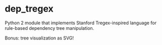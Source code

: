 # dep_tregex

Python 2 module that implements Stanford Tregex-inspired language for rule-based dependency tree manipulation.

Bonus: tree visualization as SVG!

<div>
    <style type="text/css">
        svg { display: block; }
    </style>
    <style type="text/css">
      /* Generic */
      * { stroke: none; fill: none; transition: 0.1s ease-out, stroke-dasharray 0.02s; }
      text { font-family: sans-serif; text-anchor: middle; cursor: default; }
      .hid { opacity: 0.0; }
      rect.hid { fill: #000; stroke: #000; stroke-width: 10.00px; }
      path.hid { fill: none; stroke: #000; stroke-width: 10.00px; }

      /* Labels & arcs */
      .big { font-size: 12px; fill: #000; font-weight: bold; }
      .small { font-size: 10px; fill: #444; }
      .user-hl > .big   { fill: #048; }
      .user-hl > .small { fill: #039; }
      .role { font-size: 10px; fill: #444; font-style: italic; }
      .arc { stroke: black; stroke-width: 0.50px; }
      .arrow { fill: #000; }

      /* Label and arc highlight on hover */
      g:hover > text.big { fill: #f00; }
      g:hover > text.small { fill: #900; }
      g:hover > text.role { fill: #f00; }
      g:hover > path.arc { stroke: #f00; }
      g:hover > path.arrow { fill: #f00; }

      /* Arc highlight on label hover */
      g:hover + g > text.role { fill: #f00; }
      g:hover + g > path.arc { stroke: #f00; stroke-dasharray: 5,5; }
      g:hover + g > path.arrow { fill: #f00; }
    </style>
    <svg width="480" height="96" class="svg0">
      <style type="text/css">
        .svg0 .w4:hover ~ .w2 > text.big { fill: #c00; }
        .svg0 .w4:hover ~ .w2 > text.small { fill: #800; }
        .svg0 .w4:hover ~ .a2 > text.role { fill: #c00; }
        .svg0 .w4:hover ~ .a2 > path.arc { stroke: #c00; }
        .svg0 .w4:hover ~ .a2 > path.arrow { fill: #c00; }
        .svg0 .w1:hover ~ .w2 > text.big { fill: #888; }
        .svg0 .w1:hover ~ .w2 > text.small { fill: #666; }
        .svg0 .w1:hover ~ .a2 > text.role { fill: #888; }
        .svg0 .w1:hover ~ .a2 > path.arc { stroke: #888; }
        .svg0 .w1:hover ~ .a2 > path.arrow { fill: #888; }
        .svg0 .w4:hover ~ .w3 > text.big { fill: #c00; }
        .svg0 .w4:hover ~ .w3 > text.small { fill: #800; }
        .svg0 .w4:hover ~ .a3 > text.role { fill: #c00; }
        .svg0 .w4:hover ~ .a3 > path.arc { stroke: #c00; }
        .svg0 .w4:hover ~ .a3 > path.arrow { fill: #c00; }
        .svg0 .w1:hover ~ .w3 > text.big { fill: #888; }
        .svg0 .w1:hover ~ .w3 > text.small { fill: #666; }
        .svg0 .w1:hover ~ .a3 > text.role { fill: #888; }
        .svg0 .w1:hover ~ .a3 > path.arc { stroke: #888; }
        .svg0 .w1:hover ~ .a3 > path.arrow { fill: #888; }
        .svg0 .w1:hover ~ .w4 > text.big { fill: #c00; }
        .svg0 .w1:hover ~ .w4 > text.small { fill: #800; }
        .svg0 .w1:hover ~ .a4 > text.role { fill: #c00; }
        .svg0 .w1:hover ~ .a4 > path.arc { stroke: #c00; }
        .svg0 .w1:hover ~ .a4 > path.arrow { fill: #c00; }
        .svg0 .w6:hover ~ .w5 > text.big { fill: #c00; }
        .svg0 .w6:hover ~ .w5 > text.small { fill: #800; }
        .svg0 .w6:hover ~ .a5 > text.role { fill: #c00; }
        .svg0 .w6:hover ~ .a5 > path.arc { stroke: #c00; }
        .svg0 .w6:hover ~ .a5 > path.arrow { fill: #c00; }
        .svg0 .w4:hover ~ .w5 > text.big { fill: #888; }
        .svg0 .w4:hover ~ .w5 > text.small { fill: #666; }
        .svg0 .w4:hover ~ .a5 > text.role { fill: #888; }
        .svg0 .w4:hover ~ .a5 > path.arc { stroke: #888; }
        .svg0 .w4:hover ~ .a5 > path.arrow { fill: #888; }
        .svg0 .w1:hover ~ .w5 > text.big { fill: #888; }
        .svg0 .w1:hover ~ .w5 > text.small { fill: #666; }
        .svg0 .w1:hover ~ .a5 > text.role { fill: #888; }
        .svg0 .w1:hover ~ .a5 > path.arc { stroke: #888; }
        .svg0 .w1:hover ~ .a5 > path.arrow { fill: #888; }
        .svg0 .w4:hover ~ .w6 > text.big { fill: #c00; }
        .svg0 .w4:hover ~ .w6 > text.small { fill: #800; }
        .svg0 .w4:hover ~ .a6 > text.role { fill: #c00; }
        .svg0 .w4:hover ~ .a6 > path.arc { stroke: #c00; }
        .svg0 .w4:hover ~ .a6 > path.arrow { fill: #c00; }
        .svg0 .w1:hover ~ .w6 > text.big { fill: #888; }
        .svg0 .w1:hover ~ .w6 > text.small { fill: #666; }
        .svg0 .w1:hover ~ .a6 > text.role { fill: #888; }
        .svg0 .w1:hover ~ .a6 > path.arc { stroke: #888; }
        .svg0 .w1:hover ~ .a6 > path.arrow { fill: #888; }
        .svg0 .w4:hover ~ .w7 > text.big { fill: #c00; }
        .svg0 .w4:hover ~ .w7 > text.small { fill: #800; }
        .svg0 .w4:hover ~ .a7 > text.role { fill: #c00; }
        .svg0 .w4:hover ~ .a7 > path.arc { stroke: #c00; }
        .svg0 .w4:hover ~ .a7 > path.arrow { fill: #c00; }
        .svg0 .w1:hover ~ .w7 > text.big { fill: #888; }
        .svg0 .w1:hover ~ .w7 > text.small { fill: #666; }
        .svg0 .w1:hover ~ .a7 > text.role { fill: #888; }
        .svg0 .w1:hover ~ .a7 > path.arc { stroke: #888; }
        .svg0 .w1:hover ~ .a7 > path.arrow { fill: #888; }
      </style>
      <g class="w1">
        <rect x="12" y="72" width="48" height="12" class="hid" />
        <text x="36" y="84" class="big">What</text>
      </g>
      <g class="a1">
        <path d="M 36 72 L 36 24" class="arc" />
        <path d="M 36 72 L 36 24" class="arc hid" />
        <path d="M 36.00 73.50L 37.94 66.26L 36.00 67.12L 34.06 66.26Z" class="arrow"/>
        <text x="36" y="22" class="role">root</text>
      </g>
      <g class="w4">
        <rect x="192" y="72" width="84" height="12" class="hid" />
        <text x="234" y="84" class="big">Morphed</text>
      </g>
      <g class="a4">
        <path d="M 42.00 72.00A 72.00 72.00 0 0 1 104.35 36.00L 171.65 36.00A 72.00 72.00 0 0 1 234.00 72.00" class="arc" />
        <path d="M 42.00 72.00A 72.00 72.00 0 0 1 104.35 36.00L 171.65 36.00A 72.00 72.00 0 0 1 234.00 72.00" class="arc hid" />
        <path d="M 234.75 73.30L 232.81 66.05L 231.56 67.78L 229.45 68.00Z" class="arrow"/>
        <text x="138" y="34" class="role">advcl</text>
      </g>
      <g class="w2">
        <rect x="72" y="72" width="24" height="12" class="hid" />
        <text x="84" y="84" class="big">if</text>
      </g>
      <g class="a2">
        <path d="M 84.00 72.00A 48.00 48.00 0 0 1 125.57 48.00L 186.43 48.00A 48.00 48.00 0 0 1 228.00 72.00" class="arc" />
        <path d="M 84.00 72.00A 48.00 48.00 0 0 1 125.57 48.00L 186.43 48.00A 48.00 48.00 0 0 1 228.00 72.00" class="arc hid" />
        <path d="M 83.25 73.30L 88.55 68.00L 86.44 67.78L 85.19 66.05Z" class="arrow"/>
        <text x="156" y="46" class="role">mark</text>
      </g>
      <g class="w3">
        <rect x="108" y="72" width="72" height="12" class="hid" />
        <text x="144" y="84" class="big">Google</text>
      </g>
      <g class="a3">
        <path d="M 144.00 72.00A 24.00 24.00 0 0 1 164.78 60.00L 207.22 60.00A 24.00 24.00 0 0 1 228.00 72.00" class="arc" />
        <path d="M 144.00 72.00A 24.00 24.00 0 0 1 164.78 60.00L 207.22 60.00A 24.00 24.00 0 0 1 228.00 72.00" class="arc hid" />
        <path d="M 143.25 73.30L 148.55 68.00L 146.44 67.78L 145.19 66.05Z" class="arrow"/>
        <text x="186" y="58" class="role">nsubj</text>
      </g>
      <g class="w6">
        <rect x="348" y="72" width="96" height="12" class="hid" />
        <text x="396" y="84" class="big">GoogleOS</text>
      </g>
      <g class="a6">
        <path d="M 240.00 72.00A 48.00 48.00 0 0 1 281.57 48.00L 354.43 48.00A 48.00 48.00 0 0 1 396.00 72.00" class="arc" />
        <path d="M 240.00 72.00A 48.00 48.00 0 0 1 281.57 48.00L 354.43 48.00A 48.00 48.00 0 0 1 396.00 72.00" class="arc hid" />
        <path d="M 396.75 73.30L 394.81 66.05L 393.56 67.78L 391.45 68.00Z" class="arrow"/>
        <text x="318" y="46" class="role">nmod</text>
      </g>
      <g class="w7">
        <rect x="456" y="72" width="12" height="12" class="hid" />
        <text x="462" y="84" class="big">?</text>
      </g>
      <g class="a7">
        <path d="M 240.00 72.00A 72.00 72.00 0 0 1 302.35 36.00L 399.65 36.00A 72.00 72.00 0 0 1 462.00 72.00" class="arc" />
        <path d="M 240.00 72.00A 72.00 72.00 0 0 1 302.35 36.00L 399.65 36.00A 72.00 72.00 0 0 1 462.00 72.00" class="arc hid" />
        <path d="M 462.75 73.30L 460.81 66.05L 459.56 67.78L 457.45 68.00Z" class="arrow"/>
        <text x="351" y="34" class="role">punct</text>
      </g>
      <g class="w5">
        <rect x="288" y="72" width="48" height="12" class="hid" />
        <text x="312" y="84" class="big">Into</text>
      </g>
      <g class="a5">
        <path d="M 312.00 72.00A 24.00 24.00 0 0 1 332.78 60.00L 369.22 60.00A 24.00 24.00 0 0 1 390.00 72.00" class="arc" />
        <path d="M 312.00 72.00A 24.00 24.00 0 0 1 332.78 60.00L 369.22 60.00A 24.00 24.00 0 0 1 390.00 72.00" class="arc hid" />
        <path d="M 311.25 73.30L 316.55 68.00L 314.44 67.78L 313.19 66.05Z" class="arrow"/>
        <text x="351" y="58" class="role">case</text>
      </g>
    </svg>
</div>
